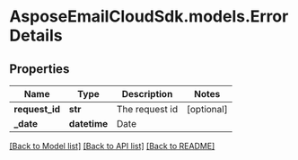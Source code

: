 # AsposeEmailCloudSdk.models.ErrorDetails

## Properties
Name | Type | Description | Notes
------------ | ------------- | ------------- | -------------
**request_id** | **str** | The request id | [optional] 
**_date** | **datetime** | Date | 



[[Back to Model list]](README.md#documentation-for-models) [[Back to API list]](README.md#documentation-for-api-endpoints) [[Back to README]](README.md)


